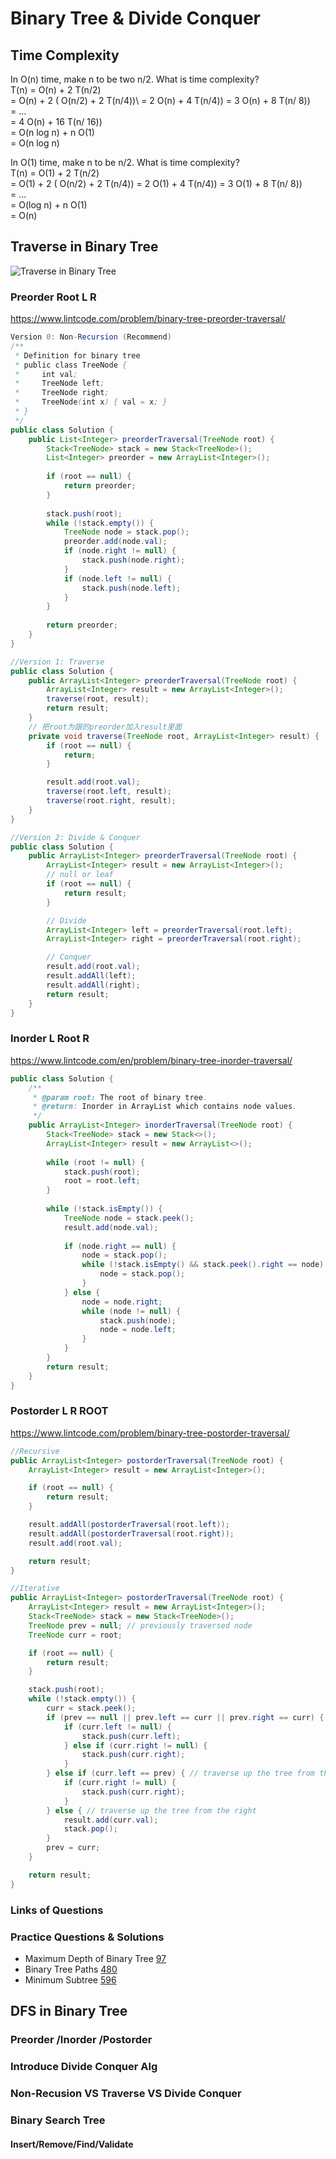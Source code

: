 # Binary Tree & Divide Conquer

## Time Complexity
In O(n) time, make n to be two n/2. What is time complexity? \
    T(n) = O(n) + 2 T(n/2)\
         = O(n) + 2 ( O(n/2) + 2 T(n/4))\ = 2 O(n) + 4 T(n/4)) = 3 O(n) + 8 T(n/ 8))\
         = ...\
         = 4 O(n) + 16 T(n/ 16))\
         = O(n log n) +  n O(1) \
         = O(n log n)

In O(1) time, make n to be n/2. What is time complexity? \
 T(n) = O(1) + 2 T(n/2)\
         = O(1) + 2 ( O(n/2) + 2 T(n/4)) = 2 O(1) + 4 T(n/4)) = 3 O(1) + 8 T(n/ 8))\
         = ...\
         = O(log n) +  n O(1) \
         = O(n)

## Traverse in Binary Tree
![Traverse in Binary Tree](./assets/traverseBinalyTree.png)

### Preorder  Root L R 
https://www.lintcode.com/problem/binary-tree-preorder-traversal/

```java
Version 0: Non-Recursion (Recommend)
/**
 * Definition for binary tree
 * public class TreeNode {
 *     int val;
 *     TreeNode left;
 *     TreeNode right;
 *     TreeNode(int x) { val = x; }
 * }
 */
public class Solution {
    public List<Integer> preorderTraversal(TreeNode root) {
        Stack<TreeNode> stack = new Stack<TreeNode>();
        List<Integer> preorder = new ArrayList<Integer>();
        
        if (root == null) {
            return preorder;
        }
        
        stack.push(root);
        while (!stack.empty()) {
            TreeNode node = stack.pop();
            preorder.add(node.val);
            if (node.right != null) {
                stack.push(node.right);
            }
            if (node.left != null) {
                stack.push(node.left);
            }
        }
        
        return preorder;
    }
}

//Version 1: Traverse
public class Solution {
    public ArrayList<Integer> preorderTraversal(TreeNode root) {
        ArrayList<Integer> result = new ArrayList<Integer>();
        traverse(root, result);
        return result;
    }
    // 把root为跟的preorder加入result里面
    private void traverse(TreeNode root, ArrayList<Integer> result) {
        if (root == null) {
            return;
        }

        result.add(root.val);
        traverse(root.left, result);
        traverse(root.right, result);
    }
}

//Version 2: Divide & Conquer
public class Solution {
    public ArrayList<Integer> preorderTraversal(TreeNode root) {
        ArrayList<Integer> result = new ArrayList<Integer>();
        // null or leaf
        if (root == null) {
            return result;
        }

        // Divide
        ArrayList<Integer> left = preorderTraversal(root.left);
        ArrayList<Integer> right = preorderTraversal(root.right);

        // Conquer
        result.add(root.val);
        result.addAll(left);
        result.addAll(right);
        return result;
    }
}
```
### Inorder  L Root R
https://www.lintcode.com/en/problem/binary-tree-inorder-traversal/

```java
public class Solution {
    /**
     * @param root: The root of binary tree.
     * @return: Inorder in ArrayList which contains node values.
     */
    public ArrayList<Integer> inorderTraversal(TreeNode root) {
        Stack<TreeNode> stack = new Stack<>();
        ArrayList<Integer> result = new ArrayList<>();
        
        while (root != null) {
            stack.push(root);
            root = root.left;
        }
    
        while (!stack.isEmpty()) {
            TreeNode node = stack.peek();
            result.add(node.val);
            
            if (node.right == null) {
                node = stack.pop();
                while (!stack.isEmpty() && stack.peek().right == node) {
                    node = stack.pop();
                }
            } else {
                node = node.right;
                while (node != null) {
                    stack.push(node);
                    node = node.left;
                }
            }
        }
        return result;
    }
}
```
### Postorder  L R ROOT
https://www.lintcode.com/problem/binary-tree-postorder-traversal/
```java
//Recursive
public ArrayList<Integer> postorderTraversal(TreeNode root) {
    ArrayList<Integer> result = new ArrayList<Integer>();

    if (root == null) {
        return result;
    }

    result.addAll(postorderTraversal(root.left));
    result.addAll(postorderTraversal(root.right));
    result.add(root.val);

    return result;   
}

//Iterative
public ArrayList<Integer> postorderTraversal(TreeNode root) {
    ArrayList<Integer> result = new ArrayList<Integer>();
    Stack<TreeNode> stack = new Stack<TreeNode>();
    TreeNode prev = null; // previously traversed node
    TreeNode curr = root;

    if (root == null) {
        return result;
    }

    stack.push(root);
    while (!stack.empty()) {
        curr = stack.peek();
        if (prev == null || prev.left == curr || prev.right == curr) { // traverse down the tree
            if (curr.left != null) {
                stack.push(curr.left);
            } else if (curr.right != null) {
                stack.push(curr.right);
            }
        } else if (curr.left == prev) { // traverse up the tree from the left
            if (curr.right != null) {
                stack.push(curr.right);
            }
        } else { // traverse up the tree from the right
            result.add(curr.val);
            stack.pop();
        }
        prev = curr;
    }

    return result;
}
```
### Links of Questions
[97]: https://www.lintcode.com/problem/maximum-depth-of-binary-tree/
[480]: https://www.lintcode.com/problem/binary-tree-paths/
[596]: https://www.lintcode.com/problem/minimum-subtree/description

### Practice Questions & Solutions
- Maximum Depth of Binary Tree [97]
- Binary Tree Paths [480]
- Minimum Subtree [596]

## DFS in Binary Tree
### Preorder /Inorder /Postorder
### Introduce Divide Conquer Alg
### Non-Recusion VS Traverse VS Divide Conquer
### Binary Search Tree
#### Insert/Remove/Find/Validate
